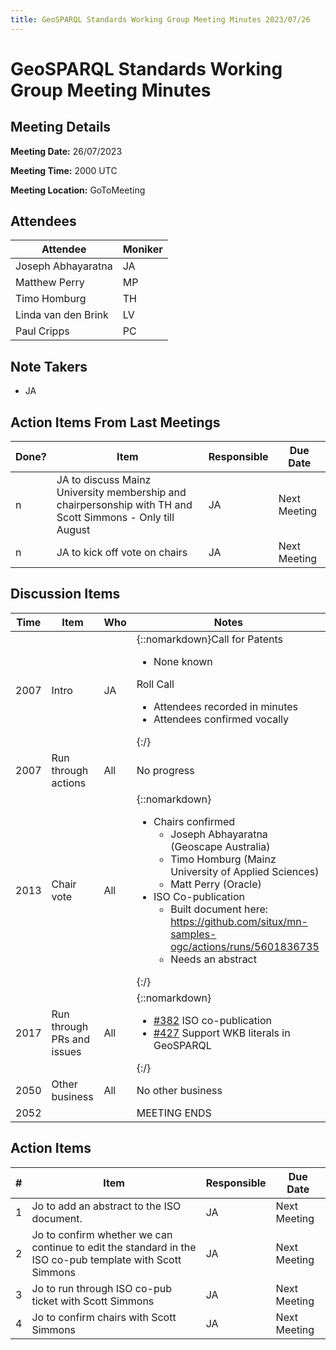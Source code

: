```yaml
---
title: GeoSPARQL Standards Working Group Meeting Minutes 2023/07/26
---
```

# GeoSPARQL Standards Working Group Meeting Minutes
## Meeting Details
**Meeting Date:** 26/07/2023

**Meeting Time:** 2000 UTC

**Meeting Location:** GoToMeeting  

## Attendees

| Attendee | Moniker |
| ---- | ---- |
| Joseph Abhayaratna | JA |
| Matthew Perry | MP |
| Timo Homburg | TH |
| Linda van den Brink | LV |
| Paul Cripps | PC |

## Note Takers
- JA

## Action Items From Last Meetings

| Done? | Item | Responsible | Due Date |
| ---- | ---- | ---- | --- |
| n | JA to discuss Mainz University membership and chairpersonship with TH and Scott Simmons - Only till August  | JA | Next Meeting |
| n | JA to kick off vote on chairs | JA | Next Meeting |

## Discussion Items

| Time | Item | Who | Notes |
| ---- | ---- | ---- | ---- |
| 2007 | Intro | JA | {::nomarkdown}Call for Patents<ul><li>None known</li></ul>Roll Call<ul><li>Attendees recorded in minutes</li><li>Attendees confirmed vocally</li></ul>{:/} |
| 2007 | Run through actions | All | No progress |
| 2013 | Chair vote | All | {::nomarkdown}<ul><li>Chairs confirmed<ul><li>Joseph Abhayaratna (Geoscape Australia)</li><li>Timo Homburg (Mainz University of Applied Sciences)</li><li>Matt Perry (Oracle)</li></ul></li><li>ISO Co-publication<ul><li>Built document here: https://github.com/situx/mn-samples-ogc/actions/runs/5601836735</li><li>Needs an abstract</li></ul></li></ul>{:/} |
| 2017 | Run through PRs and issues | All | {::nomarkdown}<ul><li>[#382](https://github.com/opengeospatial/ogc-geosparql/issues/382) ISO co-publication</li><li>[#427](https://github.com/opengeospatial/ogc-geosparql/issues/427) Support WKB literals in GeoSPARQL</li></ul>{:/} |
| 2050 | Other business | All | No other business |
| 2052 | | | MEETING ENDS |

## Action Items

| \# | Item | Responsible | Due Date |
| ---- | ---- | ---- | ---- |
| <span name="action_1">1</span> | Jo to add an abstract to the ISO document. | JA | Next Meeting |
| <span name="action_2">2</span> | Jo to confirm whether we can continue to edit the standard in the ISO co-pub template with Scott Simmons | JA | Next Meeting |
| <span name="action_3">3</span> | Jo to run through ISO co-pub ticket with Scott Simmons | JA | Next Meeting |
| <span name="action_4">4</span> | Jo to confirm chairs with Scott Simmons | JA | Next Meeting |
